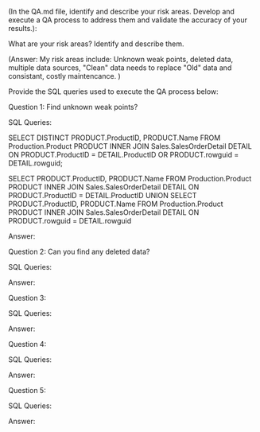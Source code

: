 (In the QA.md file, identify and describe your risk areas. Develop and execute a QA process to address them and validate the accuracy of your results.):

What are your risk areas? Identify and describe them.

(Answer: My risk areas include: Unknown weak points, deleted data, multiple data sources, "Clean" data needs to replace "Old" data and consistant, costly maintencance. )

Provide the SQL queries used to execute the QA process below:


Question 1: Find unknown weak points?

SQL Queries: 

SELECT DISTINCT
	PRODUCT.ProductID,
	PRODUCT.Name
FROM Production.Product PRODUCT
INNER JOIN Sales.SalesOrderDetail DETAIL
ON PRODUCT.ProductID = DETAIL.ProductID
OR PRODUCT.rowguid = DETAIL.rowguid;

SELECT
	PRODUCT.ProductID,
	PRODUCT.Name
FROM Production.Product PRODUCT
INNER JOIN Sales.SalesOrderDetail DETAIL
ON PRODUCT.ProductID = DETAIL.ProductID
UNION
SELECT
	PRODUCT.ProductID,
	PRODUCT.Name
FROM Production.Product PRODUCT
INNER JOIN Sales.SalesOrderDetail DETAIL
ON PRODUCT.rowguid = DETAIL.rowguid

Answer:

Question 2: Can you find any deleted data?

SQL Queries:



Answer:

Question 3: 

SQL Queries:

Answer:

Question 4: 

SQL Queries:


Answer:

Question 5: 

SQL Queries:



Answer:
